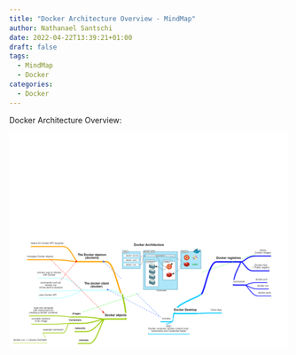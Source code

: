 ```yaml
---
title: "Docker Architecture Overview - MindMap"
author: Nathanael Santschi
date: 2022-04-22T13:39:21+01:00
draft: false
tags:
  - MindMap
  - Docker
categories:
  - Docker
---
```


Docker Architecture Overview:   

![Docker Architecture Overview:](/images/DockerArchitecture.png "Preview")
